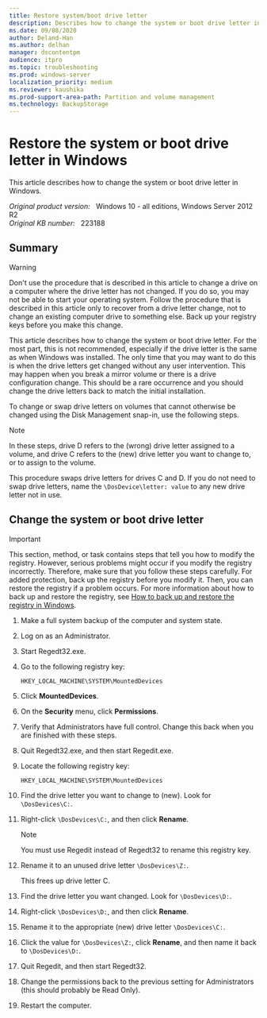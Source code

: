 ```yaml
---
title: Restore system/boot drive letter
description: Describes how to change the system or boot drive letter in Windows.
ms.date: 09/08/2020
author: Deland-Han
ms.author: delhan
manager: dscontentpm
audience: itpro
ms.topic: troubleshooting
ms.prod: windows-server
localization_priority: medium
ms.reviewer: kaushika
ms.prod-support-area-path: Partition and volume management
ms.technology: BackupStorage
---
```

# Restore the system or boot drive letter in Windows  

This article describes how to change the system or boot drive letter in Windows.

_Original product version:_ &nbsp; Windows 10 - all editions, Windows Server 2012 R2  
_Original KB number:_ &nbsp; 223188

## Summary

> [!WARNING]
> Don't use the procedure that is described in this article to change a drive on a computer where the drive letter has not changed. If you do so, you may not be able to start your operating system. Follow the procedure that is described in this article only to recover from a drive letter change, not to change an existing computer drive to something else. Back up your registry keys before you make this change.

This article describes how to change the system or boot drive letter. For the most part, this is not recommended, especially if the drive letter is the same as when Windows was installed. The only time that you may want to do this is when the drive letters get changed without any user intervention. This may happen when you break a mirror volume or there is a drive configuration change. This should be a rare occurrence and you should change the drive letters back to match the initial installation.

To change or swap drive letters on volumes that cannot otherwise be changed using the Disk Management snap-in, use the following steps.

> [!NOTE]
> In these steps, drive D refers to the (wrong) drive letter assigned to a volume, and drive C refers to the (new) drive letter you want to change to, or to assign to the volume.

This procedure swaps drive letters for drives C and D. If you do not need to swap drive letters, name the `\DosDevice\letter: value` to any new drive letter not in use.

## Change the system or boot drive letter

> [!IMPORTANT]
> This section, method, or task contains steps that tell you how to modify the registry. However, serious problems might occur if you modify the registry incorrectly. Therefore, make sure that you follow these steps carefully. For added protection, back up the registry before you modify it. Then, you can restore the registry if a problem occurs. For more information about how to back up and restore the registry, see [How to back up and restore the registry in Windows](https://support.microsoft.com/help/322756).

1. Make a full system backup of the computer and system state.
2. Log on as an Administrator.
3. Start Regedt32.exe.
4. Go to the following registry key:

    `HKEY_LOCAL_MACHINE\SYSTEM\MountedDevices`

5. Click **MountedDevices**.
6. On the **Security** menu, click **Permissions**.
7. Verify that Administrators have full control. Change this back when you are finished with these steps.
8. Quit Regedt32.exe, and then start Regedit.exe.
9. Locate the following registry key:

    `HKEY_LOCAL_MACHINE\SYSTEM\MountedDevices`

10. Find the drive letter you want to change to (new). Look for `\DosDevices\C:`.
11. Right-click `\DosDevices\C:`, and then click **Rename**.

    > [!NOTE]
    > You must use Regedit instead of Regedt32 to rename this registry key.

12. Rename it to an unused drive letter `\DosDevices\Z:`.

    This frees up drive letter C.

13. Find the drive letter you want changed. Look for `\DosDevices\D:`.
14. Right-click `\DosDevices\D:`, and then click **Rename**.
15. Rename it to the appropriate (new) drive letter `\DosDevices\C:`.
16. Click the value for `\DosDevices\Z:`, click **Rename**, and then name it back to `\DosDevices\D:`.
17. Quit Regedit, and then start Regedt32.
18. Change the permissions back to the previous setting for Administrators (this should probably be Read Only).
19. Restart the computer.
